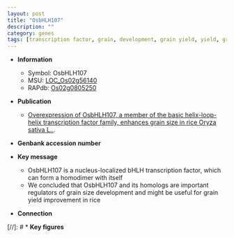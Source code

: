 ```yaml
---
layout: post
title: "OsbHLH107"
description: ""
category: genes
tags: [transcription factor, grain, development, grain yield, yield, grain size]
---
```


* **Information**  
    + Symbol: OsbHLH107  
    + MSU: [LOC_Os02g56140](http://rice.plantbiology.msu.edu/cgi-bin/ORF_infopage.cgi?orf=LOC_Os02g56140)  
    + RAPdb: [Os02g0805250](http://rapdb.dna.affrc.go.jp/viewer/gbrowse_details/irgsp1?name=Os02g0805250)  

* **Publication**  
    + [Overexpression of OsbHLH107, a member of the basic helix-loop-helix transcription factor family, enhances grain size in rice Oryza sativa L..](N+Y).

* **Genbank accession number**  

* **Key message**  
    + OsbHLH107 is a nucleus-localized bHLH transcription factor, which can form a homodimer with itself
    + We concluded that OsbHLH107 and its homologs are important regulators of grain size development and might be useful for grain yield improvement in rice

* **Connection**  

[//]: # * **Key figures**  


